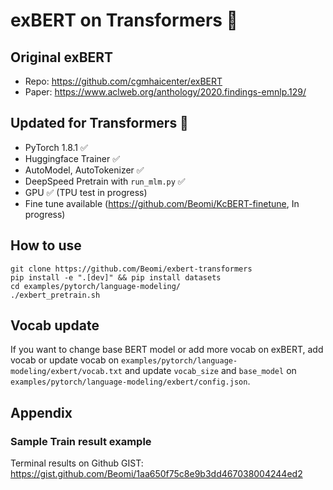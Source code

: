 <!---
Copyright 2020 The HuggingFace Team. All rights reserved.

Licensed under the Apache License, Version 2.0 (the "License");
you may not use this file except in compliance with the License.
You may obtain a copy of the License at

    http://www.apache.org/licenses/LICENSE-2.0

Unless required by applicable law or agreed to in writing, software
distributed under the License is distributed on an "AS IS" BASIS,
WITHOUT WARRANTIES OR CONDITIONS OF ANY KIND, either express or implied.
See the License for the specific language governing permissions and
limitations under the License.
-->

# exBERT on Transformers 🤗

## Original exBERT

- Repo: https://github.com/cgmhaicenter/exBERT
- Paper: https://www.aclweb.org/anthology/2020.findings-emnlp.129/

## Updated for Transformers 🤗

- PyTorch 1.8.1 ✅
- Huggingface Trainer ✅
- AutoModel, AutoTokenizer ✅
- DeepSpeed Pretrain with `run_mlm.py` ✅
- GPU ✅ (TPU test in progress)
- Fine tune available (https://github.com/Beomi/KcBERT-finetune, In progress)

## How to use

```
git clone https://github.com/Beomi/exbert-transformers
pip install -e ".[dev]" && pip install datasets
cd examples/pytorch/language-modeling/
./exbert_pretrain.sh
```

## Vocab update

If you want to change base BERT model or add more vocab on exBERT, add vocab or update vocab on `examples/pytorch/language-modeling/exbert/vocab.txt` 
and update `vocab_size` and `base_model`  on `examples/pytorch/language-modeling/exbert/config.json`.

## Appendix

### Sample Train result example

Terminal results on Github GIST: https://gist.github.com/Beomi/1aa650f75c8e9b3dd467038004244ed2



